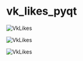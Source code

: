 # vk_likes_pyqt

![VkLikes](https://i.imgur.com/C01gs5H.png)

![VkLikes](https://i.imgur.com/VbjWC5H.png)

![VkLikes](https://i.imgur.com/r8MoovW.png)






